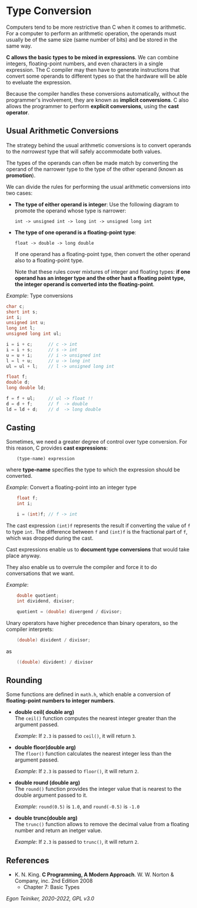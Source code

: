 # Type Conversion

Computers tend to be more restrictive than C when it comes to arithmetic.
For a computer to perform an arithmetic operation, the operands must usually be of the same size (same number of bits) and be stored in the same way.

**C allows the basic types to be mixed in expressions**.
We can combine integers, floating-point numbers, and even characters in a single expression.
The C compiler may then have to generate instructions that convert some operands to different types so that the hardware will be able to eveluate the expression.

Because the compiler handles these conversions automatically, without the programmer's involvement, they are known as **implicit conversions**.
C also allows the programmer to perform **explicit conversions**, using the **cast operator**.


## Usual Arithmetic Conversions

The strategy behind the usual arithmetic conversions is to convert operands to the _narrowest_ type that will safely accommodate both values.

The types of the operands can often be made match by converting the operand of the narrower type to the type of the other operand (known as **promotion**).

We can divide the rules for performing the usual arithmetic conversions into two cases:

* **The type of either operand is integer**:
    Use the following diagram to promote the operand whose type is narrower:
    ```
    int -> unsigned int -> long int -> unsigned long int
    ```

* **The type of one operand is a floating-point type**: 
    ```
    float -> double -> long double
    ```
    If one operand has a floating-point type, then convert the other operand also to a floating-point type. 

    Note that these rules cover mixtures of integer and floating types: **if one operand has an integer type and
    the other hast a floating point type, the integer operand is converted into the floating-point**.

_Example_: Type conversions
```C
char c;
short int s;
int i;
unsigned int u;
long int l;
unsigned long int ul;

i = i + c;      // c -> int
i = i + s;      // s -> int
u = u + i;      // i -> unsigned int 
l = l + u;      // u -> long int
ul = ul + l;    // l -> unsigned long int

float f;
double d;
long double ld;

f = f + ul;     // ul -> float !!
d = d + f;      // f  -> double
ld = ld + d;    // d  -> long double  
```

## Casting 

Sometimes, we need a greater degree of control over type conversion.
For this reason, C provides **cast expressions**:
```
    (type-name) expression
```
where **type-name** specifies the type to which the expression should be converted.

_Example_: Convert a floating-point into an integer type
```C
    float f;
    int i;

    i = (int)f; // f -> int    
```
The cast expression `(int)f` represents the result if converting the value of `f` to type `int`. 
The difference between `f` and `(int)f` is the fractional part of `f`, which was dropped during the cast.

Cast expressions enable us to **document type conversions** that would take place anyway.

They also enable us to overrule the compiler and force it to do conversations that we want.

_Example_: 
```C
    double quotient;
    int dividend, divisor;

    quotient = (double) divergend / divisor;
```
Unary operators have higher precedence than binary operators, so the compiler interprets: 
```C
    (double) divident / divisor;
```
as
```C
    ((double) divident) / divisor    
```

## Rounding

Some functions are defined in `math.h`, which enable a conversion of **floating-point numbers 
to integer numbers**.

* **double ceil( double arg)**\
    The `ceil()` function computes the nearest integer greater than the argument passed.
  
    _Example_: If `2.3` is passed to `ceil()`, it will return `3`.

* **double floor(double arg)**\
    The `floor()` function calculates the nearest integer less than the argument passed.
    
    _Example_: If `2.3` is passed to `floor()`, it will return `2`.
    
* **double round (double arg)**\
    The `round()` function provides the integer value that is nearest to the double argument 
    passed to it. 
    
    _Example_: `round(0.5)` is `1.0`, and `round(-0.5)` is `-1.0`
    
* **double trunc(double arg)**\
    The `trunc()` function allows to remove the decimal value from a floating number 
    and return an inetger value.
    
    _Example_: If `2.3` is passed to `trunc()`, it will return `2`.
    
    
## References
* K. N. King. **C Programming, A Modern Approach**. W. W. Norton & Company, inc. 2nd Edition 2008
    * Chapter 7: Basic Types 
    

*Egon Teiniker, 2020-2022, GPL v3.0* 
